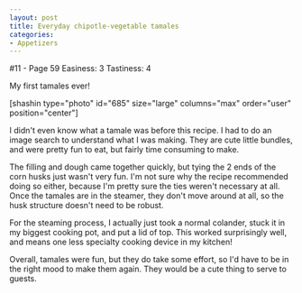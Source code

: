 ```yaml
---
layout: post
title: Everyday chipotle-vegetable tamales
categories:
- Appetizers
---
```


#11 - Page 59
Easiness: 3
Tastiness: 4

My first tamales ever!

[shashin type="photo" id="685" size="large" columns="max" order="user" position="center"]

I didn't even know what a tamale was before this recipe. I had to do an image search to understand what I was making.  They are cute little bundles, and were pretty fun to eat, but fairly time consuming to make.

The filling and dough came together quickly, but tying the 2 ends of the corn husks just wasn't very fun. I'm not sure why the recipe recommended doing so either, because I'm pretty sure the ties weren't necessary at all. Once the tamales are in the steamer, they don't move around at all, so the husk structure doesn't need to be robust.

For the steaming process, I actually just took a normal colander, stuck it in my biggest cooking pot, and put a lid of top. This worked surprisingly well, and means one less specialty cooking device in my kitchen!

Overall, tamales were fun, but they do take some effort, so I'd have to be in the right mood to make them again. They would be a cute thing to serve to guests.
